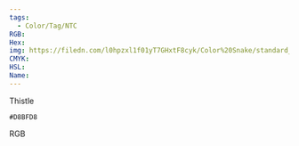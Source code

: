 ```yaml
---
tags:
  - Color/Tag/NTC
RGB:
Hex:
img: https://filedn.com/l0hpzxl1f01yT7GHxtF8cyk/Color%20Snake/standard_csv_to_svg//D8BFD8.svg
CMYK:
HSL:
Name:
---
```

Thistle
```palette
#D8BFD8
```
RGB
